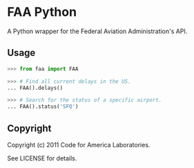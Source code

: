 FAA Python
==========

A Python wrapper for the Federal Aviation Administration's API.


Usage
-----


```python
>>> from faa import FAA

>>> # Find all current delays in the US.
... FAA().delays()

>>> # Search for the status of a specific airport.
... FAA().status('SFO')

```

Copyright
---------

Copyright (c) 2011 Code for America Laboratories.

See LICENSE for details.

